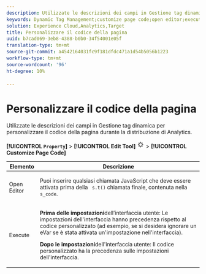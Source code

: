 ```yaml
---
description: Utilizzate le descrizioni dei campi in Gestione tag dinamica per personalizzare il codice della pagina durante la distribuzione di Analytics.
keywords: Dynamic Tag Management;customize page code;open editor;execute
solution: Experience Cloud,Analytics,Target
title: Personalizzare il codice della pagina
uuid: b7cad069-3eb8-4388-b0b0-34f54001e05f
translation-type: tm+mt
source-git-commit: a4542164031fc9f181dfdc471a1d54b5056b1223
workflow-type: tm+mt
source-wordcount: '96'
ht-degree: 10%

---
```



# Personalizzare il codice della pagina

Utilizzate le descrizioni dei campi in Gestione tag dinamica per personalizzare il codice della pagina durante la distribuzione di Analytics.

**[!UICONTROL `Property`]** > **[!UICONTROL Edit Tool]** ![](assets/settings_gear.png) > **[!UICONTROL Customize Page Code]**

<table id="table_A4676A5FEE814DF9A05DA0E56F8B4C6D"> 
 <thead> 
  <tr> 
   <th colname="col1" class="entry"> Elemento </th> 
   <th colname="col2" class="entry"> Descrizione </th> 
  </tr> 
 </thead>
 <tbody> 
  <tr> 
   <td colname="col1"> <p>Open Editor </p> </td> 
   <td colname="col2"> <p>Puoi inserire qualsiasi chiamata JavaScript che deve essere attivata prima della <code> s.t()</code> chiamata finale, contenuta nella <code> s_code</code>. </p> </td> 
  </tr> 
  <tr> 
   <td colname="col1"> <p>Execute </p> </td> 
   <td colname="col2"> <p> <b>Prima delle impostazioni</b>dell’interfaccia utente: Le impostazioni dell'interfaccia hanno precedenza rispetto al codice personalizzato (ad esempio, se si desidera ignorare un eVar  se è stata attivata un'impostazione nell'interfaccia). </p> <p> <b>Dopo le impostazioni</b>dell'interfaccia utente: Il codice personalizzato ha la precedenza sulle impostazioni dell'interfaccia. </p> </td> 
  </tr> 
 </tbody> 
</table>

